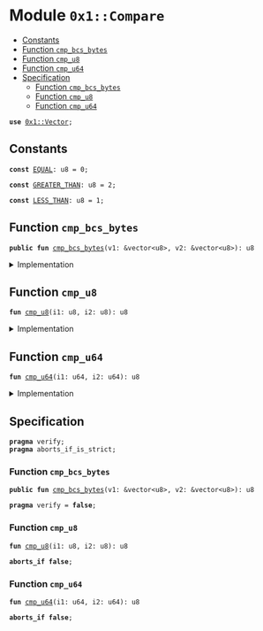 
<a name="0x1_Compare"></a>

# Module `0x1::Compare`



-  [Constants](#@Constants_0)
-  [Function `cmp_bcs_bytes`](#0x1_Compare_cmp_bcs_bytes)
-  [Function `cmp_u8`](#0x1_Compare_cmp_u8)
-  [Function `cmp_u64`](#0x1_Compare_cmp_u64)
-  [Specification](#@Specification_1)
    -  [Function `cmp_bcs_bytes`](#@Specification_1_cmp_bcs_bytes)
    -  [Function `cmp_u8`](#@Specification_1_cmp_u8)
    -  [Function `cmp_u64`](#@Specification_1_cmp_u64)


<pre><code><b>use</b> <a href="Vector.md#0x1_Vector">0x1::Vector</a>;
</code></pre>



<a name="@Constants_0"></a>

## Constants


<a name="0x1_Compare_EQUAL"></a>



<pre><code><b>const</b> <a href="Compare.md#0x1_Compare_EQUAL">EQUAL</a>: u8 = 0;
</code></pre>



<a name="0x1_Compare_GREATER_THAN"></a>



<pre><code><b>const</b> <a href="Compare.md#0x1_Compare_GREATER_THAN">GREATER_THAN</a>: u8 = 2;
</code></pre>



<a name="0x1_Compare_LESS_THAN"></a>



<pre><code><b>const</b> <a href="Compare.md#0x1_Compare_LESS_THAN">LESS_THAN</a>: u8 = 1;
</code></pre>



<a name="0x1_Compare_cmp_bcs_bytes"></a>

## Function `cmp_bcs_bytes`



<pre><code><b>public</b> <b>fun</b> <a href="Compare.md#0x1_Compare_cmp_bcs_bytes">cmp_bcs_bytes</a>(v1: &vector&lt;u8&gt;, v2: &vector&lt;u8&gt;): u8
</code></pre>



<details>
<summary>Implementation</summary>


<pre><code><b>public</b> <b>fun</b> <a href="Compare.md#0x1_Compare_cmp_bcs_bytes">cmp_bcs_bytes</a>(v1: &vector&lt;u8&gt;, v2: &vector&lt;u8&gt;): u8 {
    <b>let</b> i1 = <a href="Vector.md#0x1_Vector_length">Vector::length</a>(v1);
    <b>let</b> i2 = <a href="Vector.md#0x1_Vector_length">Vector::length</a>(v2);
    <b>let</b> len_cmp = <a href="Compare.md#0x1_Compare_cmp_u64">cmp_u64</a>(i1, i2);

    // <a href="BCS.md#0x1_BCS">BCS</a> uses little endian encoding for all integer types, so we choose <b>to</b> compare from left
    // <b>to</b> right. Going right <b>to</b> left would make the behavior of <a href="Compare.md#0x1_Compare">Compare</a>.cmp diverge from the
    // bytecode operators &lt; and &gt; on integer values (which would be confusing).
    <b>while</b> (i1 &gt; 0 && i2 &gt; 0) {
        i1 = i1 - 1;
        i2 = i2 - 1;
        <b>let</b> elem_cmp = <a href="Compare.md#0x1_Compare_cmp_u8">cmp_u8</a>(*<a href="Vector.md#0x1_Vector_borrow">Vector::borrow</a>(v1, i1), *<a href="Vector.md#0x1_Vector_borrow">Vector::borrow</a>(v2, i2));
        <b>if</b> (elem_cmp != 0) <b>return</b> elem_cmp
        // <b>else</b>, compare next element
    };
    // all compared elements equal; <b>use</b> length comparison <b>to</b> <b>break</b> the tie
    len_cmp
}
</code></pre>



</details>

<a name="0x1_Compare_cmp_u8"></a>

## Function `cmp_u8`



<pre><code><b>fun</b> <a href="Compare.md#0x1_Compare_cmp_u8">cmp_u8</a>(i1: u8, i2: u8): u8
</code></pre>



<details>
<summary>Implementation</summary>


<pre><code><b>fun</b> <a href="Compare.md#0x1_Compare_cmp_u8">cmp_u8</a>(i1: u8, i2: u8): u8 {
    <b>if</b> (i1 == i2) <a href="Compare.md#0x1_Compare_EQUAL">EQUAL</a>
    <b>else</b> <b>if</b> (i1 &lt; i2) <a href="Compare.md#0x1_Compare_LESS_THAN">LESS_THAN</a>
    <b>else</b> <a href="Compare.md#0x1_Compare_GREATER_THAN">GREATER_THAN</a>
}
</code></pre>



</details>

<a name="0x1_Compare_cmp_u64"></a>

## Function `cmp_u64`



<pre><code><b>fun</b> <a href="Compare.md#0x1_Compare_cmp_u64">cmp_u64</a>(i1: u64, i2: u64): u8
</code></pre>



<details>
<summary>Implementation</summary>


<pre><code><b>fun</b> <a href="Compare.md#0x1_Compare_cmp_u64">cmp_u64</a>(i1: u64, i2: u64): u8 {
    <b>if</b> (i1 == i2) <a href="Compare.md#0x1_Compare_EQUAL">EQUAL</a>
    <b>else</b> <b>if</b> (i1 &lt; i2) <a href="Compare.md#0x1_Compare_LESS_THAN">LESS_THAN</a>
    <b>else</b> <a href="Compare.md#0x1_Compare_GREATER_THAN">GREATER_THAN</a>
}
</code></pre>



</details>

<a name="@Specification_1"></a>

## Specification



<pre><code><b>pragma</b> verify;
<b>pragma</b> aborts_if_is_strict;
</code></pre>



<a name="@Specification_1_cmp_bcs_bytes"></a>

### Function `cmp_bcs_bytes`


<pre><code><b>public</b> <b>fun</b> <a href="Compare.md#0x1_Compare_cmp_bcs_bytes">cmp_bcs_bytes</a>(v1: &vector&lt;u8&gt;, v2: &vector&lt;u8&gt;): u8
</code></pre>




<pre><code><b>pragma</b> verify = <b>false</b>;
</code></pre>



<a name="@Specification_1_cmp_u8"></a>

### Function `cmp_u8`


<pre><code><b>fun</b> <a href="Compare.md#0x1_Compare_cmp_u8">cmp_u8</a>(i1: u8, i2: u8): u8
</code></pre>




<pre><code><b>aborts_if</b> <b>false</b>;
</code></pre>



<a name="@Specification_1_cmp_u64"></a>

### Function `cmp_u64`


<pre><code><b>fun</b> <a href="Compare.md#0x1_Compare_cmp_u64">cmp_u64</a>(i1: u64, i2: u64): u8
</code></pre>




<pre><code><b>aborts_if</b> <b>false</b>;
</code></pre>
